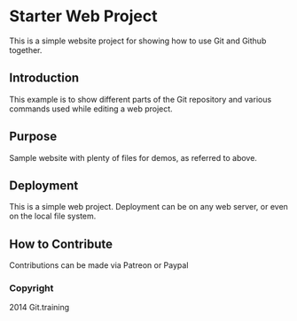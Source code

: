 # Starter Web Project

This is a simple website project for showing how to use Git and Github together.

## Introduction

This example is to show different parts of the Git repository and various commands used while editing a web project.

## Purpose

Sample website with plenty of files for demos, as referred to above.

## Deployment

This is a simple web project. Deployment can be on any web server, or even on the local file system.

## How to Contribute

Contributions can be made via Patreon or Paypal

### Copyright

2014 Git.training
